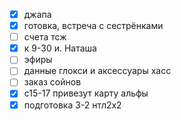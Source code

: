 - [x] джапа
- [x] готовка, встреча с сестрёнками
- [ ] счета тсж
- [x] к 9-30 и. Наташа
- [ ] эфиры
- [ ] данные глокси и аксессуары хасс
- [ ] заказ сойнов
- [x] с15-17 привезут карту альфы
- [x] подготовка 3-2 нтл2х2